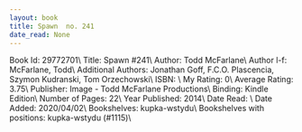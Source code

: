```yaml
---
layout: book
title: Spawn  no. 241
date_read: None
---
```


Book Id: 29772701\ 
Title: Spawn #241\ 
Author: Todd McFarlane\ 
Author l-f: McFarlane, Todd\ 
Additional Authors: Jonathan Goff, F.C.O. Plascencia, Szymon Kudranski, Tom Orzechowski\ 
ISBN: \ 
My Rating: 0\ 
Average Rating: 3.75\ 
Publisher: Image - Todd McFarlane Productions\ 
Binding: Kindle Edition\ 
Number of Pages: 22\ 
Year Published: 2014\ 
Date Read: \ 
Date Added: 2020/04/02\ 
Bookshelves: kupka-wstydu\ 
Bookshelves with positions: kupka-wstydu (#1115)\ 

